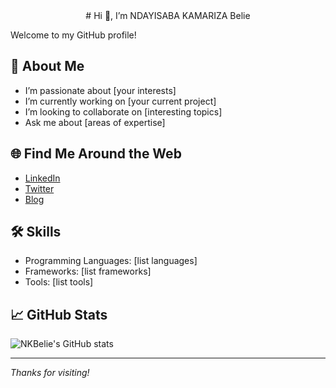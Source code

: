 <center> # Hi 👋, I’m NDAYISABA KAMARIZA Belie</center>

Welcome to my GitHub profile!

## 🚀 About Me
- I’m passionate about [your interests]
- I’m currently working on [your current project]
- I’m looking to collaborate on [interesting topics]
- Ask me about [areas of expertise]

## 🌐 Find Me Around the Web
- [LinkedIn](https://www.linkedin.com/in/YOUR-LINKEDIN/)
- [Twitter](https://twitter.com/YOUR-TWITTER)
- [Blog](https://YOUR-BLOG.com)

## 🛠️ Skills
- Programming Languages: [list languages]
- Frameworks: [list frameworks]
- Tools: [list tools]

## 📈 GitHub Stats
![NKBelie's GitHub stats](https://github-readme-stats.vercel.app/api?username=NKBelie&show_icons=true&theme=radical)

---

*Thanks for visiting!*
